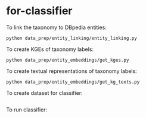# for-classifier

To link the taxonomy to DBpedia entities:

```commandline
python data_prep/entity_linking/entity_linking.py
```

To create KGEs of taxonomy labels:

```commandline
python data_prep/entity_embeddings/get_kges.py
```

To create textual representations of taxonomy labels:

```commandline
python data_prep/entity_embeddings/get_kg_texts.py
```

To create dataset for classifier:

```commandline
```

To run classifier:

```commandline
```
